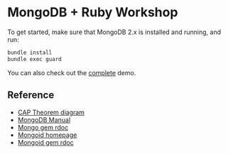 # MongoDB + Ruby Workshop

To get started, make sure that MongoDB 2.x is installed and running, and run:

```bash
bundle install
bundle exec guard
```

You can also check out the [complete](https://github.com/afeld/mongo_ruby_workshop/tree/complete) demo.

## Reference

* [CAP Theorem diagram](http://blog.beany.co.kr/wp-content/uploads/2011/03/nosql_cap.png)
* [MongoDB Manual](http://docs.mongodb.org/manual/)
* [Mongo gem rdoc](http://rubydoc.info/gems/mongo/1.8.4/frames)
* [Mongoid homepage](http://mongoid.org/)
* [Mongoid gem rdoc](http://rubydoc.info/gems/mongoid/3.1.2/frames)
